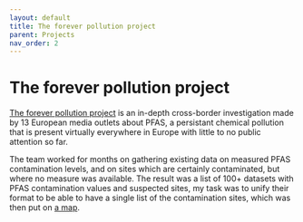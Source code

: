 ```yaml
---
layout: default
title: The forever pollution project
parent: Projects
nav_order: 2
---
```


# The forever pollution project

<a href="https://foreverpollution.eu/" target="_blank">The forever pollution project</a> is an in-depth cross-border investigation made by 13 European media outlets about PFAS, a persistant chemical pollution that is present virtually everywhere in Europe with little to no public attention so far.

The team worked for months on gathering existing data on measured PFAS contamination levels, and on sites which are certainly contaminated, but where no measure was available. The result was a list of 100+ datasets with PFAS contamination values and suspected sites, my task was to unify their format to be able to have a single list of the contamination sites, which was then put on <a href="https://www.lemonde.fr/en/les-decodeurs/article/2023/02/23/forever-pollution-explore-the-map-of-europe-s-pfas-contamination_6016905_8.html" target="_blank">a map</a>. 
